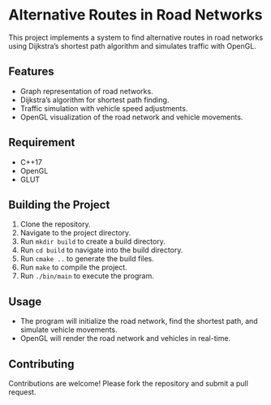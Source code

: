 # Alternative Routes in Road Networks

This project implements a system to find alternative routes in road networks using Dijkstra’s shortest path algorithm and simulates traffic with OpenGL.

## Features
- Graph representation of road networks.
- Dijkstra’s algorithm for shortest path finding.
- Traffic simulation with vehicle speed adjustments.
- OpenGL visualization of the road network and vehicle movements.

## Requirement
- C++17
- OpenGL
- GLUT

## Building the Project
1. Clone the repository.
2. Navigate to the project directory.
3. Run `mkdir build` to create a build directory.
4. Run `cd build` to navigate into the build directory.
5. Run `cmake ..` to generate the build files.
6. Run `make` to compile the project.
7. Run `./bin/main` to execute the program.

## Usage
- The program will initialize the road network, find the shortest path, and simulate vehicle movements.
- OpenGL will render the road network and vehicles in real-time.

## Contributing
Contributions are welcome! Please fork the repository and submit a pull request.